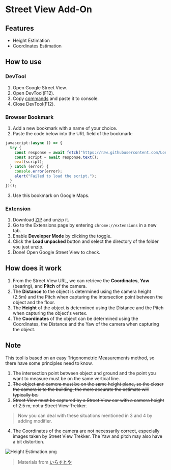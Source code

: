 # Street View Add-On
## Features
* Height Estimation
* Coordinates Estimation
## How to use
### DevTool
1. Open Google Street View.
2. Open DevTool(F12).
3. Copy [commands](https://github.com/LonghiTW/StreetViewAddOn/blob/main/commands.js) and paste it to console.
4. Close DevTool(F12).
### Browser Bookmark
1. Add a new bookmark with a name of your choice.
2. Paste the code below into the URL field of the bookmark:
```js
javascript:(async () => {
  try {
    const response = await fetch("https://raw.githubusercontent.com/LonghiTW/StreetViewAddOn/main/commands.js");
    const script = await response.text();
    eval(script);
  } catch (error) {
    console.error(error);
    alert("Failed to load the script.");
  }
})();
```
3. Use this bookmark on Google Maps.
### Extension
1. Download [ZIP](https://github.com/LonghiTW/StreetViewAddOn/releases) and unzip it.
2. Go to the Extensions page by entering `chrome://extensions` in a new tab.
3. Enable **Developer Mode** by clicking the toggle.
4. Click the **Load unpacked** button and select the directory of the folder you just unzip.
5. Done! Open Google Street View to check.

## How does it work
1. From the Street View URL, we can retrieve the **Coordinates**, **Yaw** (bearing), and **Pitch** of the camera.
2. The **Distance** to the object is determined using the camera height (2.5m) and the Pitch when capturing the intersection point between the object and the floor.
3. The **Height** of the object is determined using the Distance and the Pitch when capturing the object's vertex.
4. The **Coordinates** of the object can be determined using the Coordinates, the Distance and the Yaw of the camera when capturing the object.
## Note
This tool is based on an easy Trigonometric Measurements method, so there have some principles need to know.
1. The intersection point between object and ground and the point you want to measure must be on the same vertical line.
2. ~~The object and camera must be on the same height plane, so the closer the camera is to the building, the more accurate the estimate will typically be.~~
3. ~~Street View must be captured by a Street View car with a camera height of 2.5 m, not a Street View Trekker.~~
> Now you can deal with these situations mentioned in 3 and 4 by adding modifier.
4. The Coordinates of the camera are not necessarily correct, especially images taken by Street View Trekker. The Yaw and pitch may also have a bit distortion.

![Height Estimation.png](https://github.com/LonghiTW/HeightEstimationForGMaps/blob/main/Height%20Estimation.png)
> Materials from [いらすとや](https://www.irasutoya.com/)
